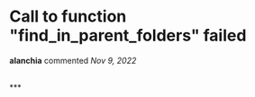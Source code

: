 # Call to function "find_in_parent_folders" failed

**alanchia** commented *Nov 9, 2022*


<br />
***


